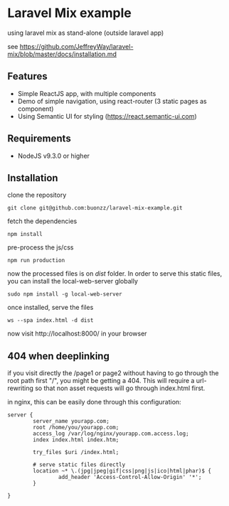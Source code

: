 # Laravel Mix example 

using laravel mix as stand-alone (outside laravel app)

see https://github.com/JeffreyWay/laravel-mix/blob/master/docs/installation.md


## Features

* Simple ReactJS app, with multiple components
* Demo of simple navigation, using react-router (3 static pages as component)
* Using Semantic UI for styling (https://react.semantic-ui.com)


## Requirements

* NodeJS v9.3.0 or higher

## Installation

clone the repository

```
git clone git@github.com:buonzz/laravel-mix-example.git
```

fetch the dependencies

```
npm install
```

pre-process the js/css

```
npm run production
```

now the processed files is on *dist* folder. In order to serve this static files, you can install the local-web-server globally

```
sudo npm install -g local-web-server
```

once installed, serve the files

```
ws --spa index.html -d dist
```

now visit http://localhost:8000/ in your browser


## 404 when deeplinking

if you visit directly the /page1 or page2 without having to go through the root path first "/", you might be getting a 404. This will require a url-rewriting so that non asset requests will go through index.html first.

in nginx, this can be easily done through this configuration:

```
server {
        server_name yourapp.com;
        root /home/you/yourapp.com;
        access_log /var/log/nginx/yourapp.com.access.log;
        index index.html index.htm;

        try_files $uri /index.html;

        # serve static files directly
        location ~* \.(jpg|jpeg|gif|css|png|js|ico|html|phar)$ {
                add_header 'Access-Control-Allow-Origin' '*';
        }

}
```